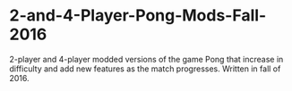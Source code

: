 # 2-and-4-Player-Pong-Mods-Fall-2016
2-player and 4-player modded versions of the game Pong that increase in difficulty and add new features as the match progresses. Written in fall of 2016.
